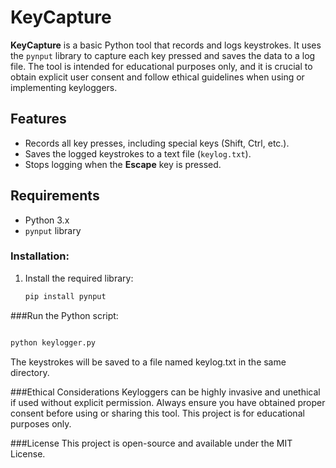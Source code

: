 # KeyCapture

**KeyCapture** is a basic Python tool that records and logs keystrokes. It uses the `pynput` library to capture each key pressed and saves the data to a log file. The tool is intended for educational purposes only, and it is crucial to obtain explicit user consent and follow ethical guidelines when using or implementing keyloggers.

## Features
- Records all key presses, including special keys (Shift, Ctrl, etc.).
- Saves the logged keystrokes to a text file (`keylog.txt`).
- Stops logging when the **Escape** key is pressed.

## Requirements
- Python 3.x
- `pynput` library

### Installation:
1. Install the required library:
   ```bash
   pip install pynput
   ```
###Run the Python script:

```bash

python keylogger.py
```
The keystrokes will be saved to a file named keylog.txt in the same directory.

###Ethical Considerations
Keyloggers can be highly invasive and unethical if used without explicit permission. Always ensure you have obtained proper consent before using or sharing this tool. This project is for educational purposes only.

###License
This project is open-source and available under the MIT License.

